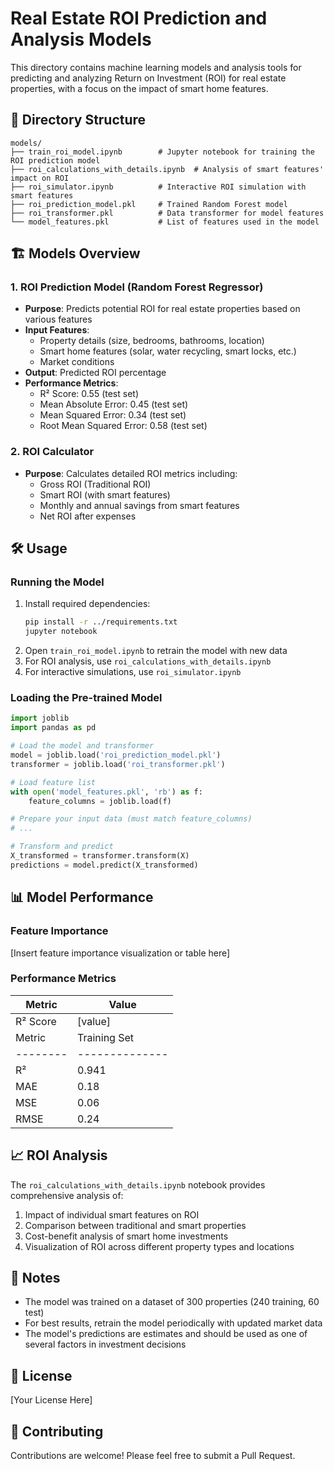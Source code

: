 # Real Estate ROI Prediction and Analysis Models

This directory contains machine learning models and analysis tools for predicting and analyzing Return on Investment (ROI) for real estate properties, with a focus on the impact of smart home features.

## 📂 Directory Structure

```
models/
├── train_roi_model.ipynb        # Jupyter notebook for training the ROI prediction model
├── roi_calculations_with_details.ipynb  # Analysis of smart features' impact on ROI
├── roi_simulator.ipynb          # Interactive ROI simulation with smart features
├── roi_prediction_model.pkl     # Trained Random Forest model
├── roi_transformer.pkl          # Data transformer for model features
└── model_features.pkl           # List of features used in the model
```

## 🏗️ Models Overview

### 1. ROI Prediction Model (Random Forest Regressor)
- **Purpose**: Predicts potential ROI for real estate properties based on various features
- **Input Features**:
  - Property details (size, bedrooms, bathrooms, location)
  - Smart home features (solar, water recycling, smart locks, etc.)
  - Market conditions
- **Output**: Predicted ROI percentage
- **Performance Metrics**:
  - R² Score: 0.55 (test set)
  - Mean Absolute Error: 0.45 (test set)
  - Mean Squared Error: 0.34 (test set)
  - Root Mean Squared Error: 0.58 (test set)

### 2. ROI Calculator
- **Purpose**: Calculates detailed ROI metrics including:
  - Gross ROI (Traditional ROI)
  - Smart ROI (with smart features)
  - Monthly and annual savings from smart features
  - Net ROI after expenses

## 🛠️ Usage

### Running the Model
1. Install required dependencies:
   ```bash
   pip install -r ../requirements.txt
   jupyter notebook
   ```
2. Open `train_roi_model.ipynb` to retrain the model with new data
3. For ROI analysis, use `roi_calculations_with_details.ipynb`
4. For interactive simulations, use `roi_simulator.ipynb`

### Loading the Pre-trained Model
```python
import joblib
import pandas as pd

# Load the model and transformer
model = joblib.load('roi_prediction_model.pkl')
transformer = joblib.load('roi_transformer.pkl')

# Load feature list
with open('model_features.pkl', 'rb') as f:
    feature_columns = joblib.load(f)

# Prepare your input data (must match feature_columns)
# ...

# Transform and predict
X_transformed = transformer.transform(X)
predictions = model.predict(X_transformed)
```

## 📊 Model Performance

### Feature Importance
[Insert feature importance visualization or table here]

### Performance Metrics
| Metric | Value |
|--------|-------|
| R² Score | [value] |
| Metric | Training Set | Test Set |
|--------|--------------|----------|
| R² | 0.941 | 0.548 |
| MAE | 0.18 | 0.45 |
| MSE | 0.06 | 0.34 |
| RMSE | 0.24 | 0.58 |

## 📈 ROI Analysis

The `roi_calculations_with_details.ipynb` notebook provides comprehensive analysis of:
1. Impact of individual smart features on ROI
2. Comparison between traditional and smart properties
3. Cost-benefit analysis of smart home investments
4. Visualization of ROI across different property types and locations

## 📝 Notes
- The model was trained on a dataset of 300 properties (240 training, 60 test)
- For best results, retrain the model periodically with updated market data
- The model's predictions are estimates and should be used as one of several factors in investment decisions

## 📄 License
[Your License Here]

## 🤝 Contributing
Contributions are welcome! Please feel free to submit a Pull Request.
